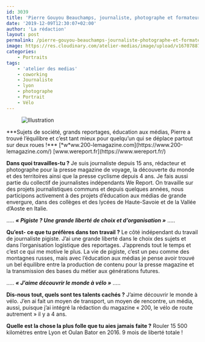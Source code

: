 ```yaml
---
id: 3039
title: 'Pierre Gouyou Beauchamps, journaliste, photographe et formateur : « Garder les yeux et l’esprit ouverts »'
date: '2019-12-09T12:30:07+02:00'
author: 'La rédaction'
layout: post
permalink: /pierre-gouyou-beauchamps-journaliste-photographe-et-formateur-garder-les-yeux-et-lesprit-ouverts/
image: https://res.cloudinary.com/atelier-medias/image/upload/v1670788748/blog/uyigrqprp5lzx5edzfju.jpg
categories:
    - Portraits
tags:
    - 'atelier des medias'
    - coworking
    - Journaliste
    - lyon
    - photographe
    - Portrait
    - Vélo
---
```


<figure class="wp-block-image"><img src="https://res.cloudinary.com/atelier-medias/image/upload/v1670788748/blog/uyigrqprp5lzx5edzfju.jpg" alt="Illustration"></figure>
***Sujets de société, grands reportages, éducation aux médias, Pierre a trouvé l’équilibre et c’est tant mieux pour quelqu’un qui se déplace partout sur deux roues !***
[*w*ww.200-lemagazine.com](https://www.200-lemagazine.com/)
[www.wereport.fr](https://www.wereport.fr/)

**Dans quoi travailles-tu ?**
Je suis journaliste depuis 15 ans, rédacteur et photographe pour la presse magazine de voyage, la découverte du monde et des territoires ainsi que la presse cyclisme depuis 4 ans. Je fais aussi partie du collectif de journalistes indépendants We Report. On travaille sur des projets journalistiques communs et depuis quelques années, nous participons activement à des projets d’éducation aux médias de grande envergure, dans des collèges et des lycées de Haute-Savoie et de la Vallée d’Aoste en Italie.

…..
***« Pigiste ? Une grande liberté de choix et d’organisation »***
…..

**Qu’est- ce que tu préfères dans ton travail ?**
Le côté indépendant du travail de journaliste pigiste. J’ai une grande liberté dans le choix des sujets et dans l’organisation logistique des reportages. J’apprends tout le temps et c’est ce qui me motive le plus. La vie de pigiste, c’est un peu comme des montagnes russes, mais avec l’éducation aux médias je pense avoir trouvé un bel équilibre entre la production de contenu pour la presse magazine et la transmission des bases du métier aux générations futures.

…..
***« J’aime découvrir le monde à vélo »***
…..

**Dis-nous tout, quels sont tes talents cachés ?**
J’aime découvrir le monde à vélo. J’en ai fait un moyen de transport, un moyen de rencontre, un média, aussi, puisque j’ai intégré la rédaction du magazine « 200, le vélo de route autrement » il y a 4 ans.

**Quelle est la chose la plus folle que tu aies jamais faite ?**
Rouler 15 500 kilomètres entre Lyon et Oulan Bator en 2016.
9 mois de liberté totale !
